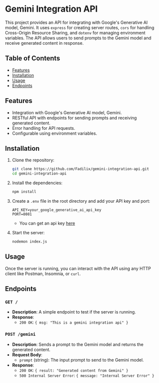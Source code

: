 # Gemini Integration API

This project provides an API for integrating with Google's Generative AI model, Gemini. It uses `express` for creating server routes, `cors` for handling Cross-Origin Resource Sharing, and `dotenv` for managing environment variables. The API allows users to send prompts to the Gemini model and receive generated content in response.

## Table of Contents
- [Features](#features)
- [Installation](#installation)
- [Usage](#usage)
- [Endpoints](#endpoints)

## Features
- Integration with Google's Generative AI model, Gemini.
- RESTful API with endpoints for sending prompts and receiving generated content.
- Error handling for API requests.
- Configurable using environment variables.

## Installation

1. Clone the repository:
    ```bash
    git clone https://github.com/Fadilix/gemini-integration-api.git
    cd gemini-integration-api
    ```

2. Install the dependencies:
    ```bash
    npm install
    ```

3. Create a `.env` file in the root directory and add your API key and port:
    ```env
    API_KEY=your_google_generative_ai_api_key
    PORT=8081
    ```
    * You can get an api key [here](https://aistudio.google.com/app/apikey?hl=en)

4. Start the server:
    ```bash
    nodemon index.js
    ```

## Usage

Once the server is running, you can interact with the API using any HTTP client like Postman, Insomnia, or `curl`.

## Endpoints

### `GET /`
- **Description**: A simple endpoint to test if the server is running.
- **Response**: 
    - `200 OK`: `{ msg: "This is a gemini integration api" }`

### `POST /gemini`
- **Description**: Sends a prompt to the Gemini model and returns the generated content.
- **Request Body**:
    - `prompt` (string): The input prompt to send to the Gemini model.
- **Response**:
    - `200 OK`: `{ result: "Generated content from Gemini" }`
    - `500 Internal Server Error`: `{ message: "Internal Server Error" }`
